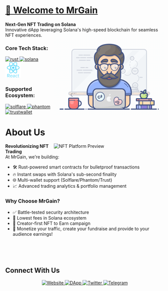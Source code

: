 <!-- Intro  -->
<h1 align="left">
  <a href="#-welcome-to-mrgain">🚀 Welcome to MrGain</a>
</h1>

**Next-Gen NFT Trading on Solana**  
Innovative dApp leveraging Solana's high-speed blockchain for seamless NFT experiences.
<img align="right" width="350" src="/assets/programmer.gif" alt="Coding gif" />

<!-- Tech Stack  -->
<h3 align="left">Core Tech Stack:</h3>
<p align="left"> 
  <a href="https://www.rust-lang.org/" target="_blank">
    <img src="https://i.ibb.co/KcXJqqfk/rust-svgrepo-com.png" alt="rust" width="50" height="50"/>
  </a>
  <a href="https://solana.com/" target="_blank">
    <img src="https://cryptologos.cc/logos/solana-sol-logo.svg" alt="solana" width="50" height="50"/>
  </a>
  <a href="https://reactjs.org/" target="_blank">
    <img src="https://raw.githubusercontent.com/devicons/devicon/master/icons/react/react-original-wordmark.svg" alt="react" width="50" height="50"/>
  </a>
 
</p>

<!-- Ecosystem  -->
<h3 align="left">Supported Ecosystem:</h3>
<p align="left">
  <a href="https://solflare.com/" target="_blank">
    <img src="https://i.ibb.co/CRmdxZW/solflare.png" alt="solflare" width="50" height="50"/>
  </a>
  <a href="https://phantom.app/" target="_blank">
    <img src="https://i.ibb.co/KzqD0bc4/phantom.png" alt="phantom" width="50" height="50"/>
  </a>
  <a href="https://trustwallet.com/" target="_blank">
    <img src="https://trustwallet.com/assets/images/media/assets/TWT.png" alt="trustwallet" width="50" height="50"/>
  </a>
</p>

<!-- About Section -->
# About Us

<p>
 <img align="right" width="350" src="/assets/nft-animation.gif" alt="NFT Platform Preview" />

**Revolutionizing NFT Trading**  
At MrGain, we're building:
- 🛠️ Rust-powered smart contracts for bulletproof transactions
- 🔥 Instant swaps with Solana's sub-second finality
- 🌐 Multi-wallet support (Solflare/Phantom/Trust)
- 📈 Advanced trading analytics & portfolio management

### Why Choose MrGain?
- ✅ Battle-tested security architecture
- 💸 Lowest fees in Solana ecosystem
- 🎨 Creator-first NFT to Earn campaign
- 🤖 Monetize your traffic, create your fundraise and provide to your audience earnings!

</p>

<br/><br/><br/>

## Connect With Us

<p align="center">
 <a href="https://mrgain.io" target="_blank">
  <img src="https://i.ibb.co/JwwjzVMn/vecteezy-transparent-website-icon-png-14391995.png" alt="Website" width="60" height="60"/>
 </a>
 <a href="https://app.mrgain.io" target="_blank">
  <img src="https://i.ibb.co/JwwjzVMn/vecteezy-transparent-website-icon-png-14391995.png" alt="DApp" width="60" height="60"/>
 </a>
 <a href="https://twitter.com/MrGainSol" target="_blank">
  <img src="https://i.ibb.co/FFPBdpD/vecteezy-new-twitter-x-logo-twitter-icon-x-social-media-icon-42148611.png" alt="Twitter" width="60" height="60"/>
 </a>
 <a href="https://t.me/mrgainofficial" target="_blank">
  <img src="https://i.ibb.co/PZgyHQf8/vecteezy-telegram-png-icon-16716472.png" alt="Telegram" width="60" height="60"/>
 </a>
</p>
